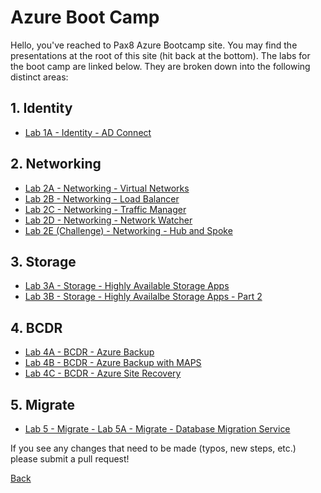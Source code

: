 # Azure Boot Camp

Hello, you've reached to Pax8 Azure Bootcamp site.  You may find the presentations at the root of this site (hit back at the bottom).  The labs for the  boot camp are linked below.  They are broken down into the following distinct areas:

## 1. Identity
- [Lab 1A - Identity - AD Connect](Lab%201A%20-%20Identity%20-%20AD%20Connect.md)


## 2. Networking
- [Lab 2A - Networking - Virtual Networks](Lab%202A%20-%20Networking%20-%20Virtual%20Networks.md)
- [Lab 2B - Networking - Load Balancer](Lab%202B%20-%20Networking%20-%20Load%20Balancing.md)
- [Lab 2C - Networking - Traffic Manager](Lab%202C%20-%20Networking%20-%20Traffice%20Manager.md)
- [Lab 2D - Networking - Network Watcher](Lab%202D%20-%20Networking%20-%20Network%20Watcher.md)
- [Lab 2E (Challenge) - Networking - Hub and Spoke](Lab%202E%20(Challenge)%20-%20Networking%20-%20Hub%20and%20Spoke.md)


## 3. Storage
- [Lab 3A - Storage - Highly Available Storage Apps](Lab%203A%20-%20Storage%20-%20Highly%20Available%20Storage%20Apps.md)
- [Lab 3B - Storage - Highly Availalbe Storage Apps - Part 2]()

## 4. BCDR
- [Lab 4A - BCDR - Azure Backup](Lab%204A%20-%20BCDR%20-%20Azure%20Backup.md)
- [Lab 4B - BCDR - Azure Backup with MAPS](Lab%204B%20-%20BCDR%20-%20Azure%20Backup%20with%20MARS%20Agent.md)
- [Lab 4C - BCDR - Azure Site Recovery](Lab%204C%20-%20BCDR%20-%20Azure%20Site%20Recovery.md)

## 5. Migrate
- [Lab 5 - Migrate - Lab 5A - Migrate - Database Migration Service](Lab%205A%20-%20Migrate%20-%20Database%20Migration%20Service.md)


If you see any changes that need to be made (typos, new steps, etc.) please submit a pull request!


[Back](./)

